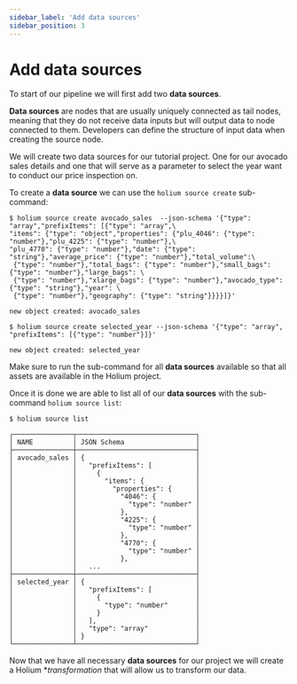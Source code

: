 ```yaml
---
sidebar_label: 'Add data sources'
sidebar_position: 3
---
```


# Add data sources

To start of our pipeline we will first add two **data sources**.

**Data sources** are nodes that are usually uniquely connected as tail nodes, meaning that they do
not receive data inputs but will output data to node connected to them. Developers can define the structure
of input data when creating the source node.

We will create two data sources for our tutorial project. One for our avocado sales details and one that
will serve as a parameter to select the year want to conduct our price inspection on. 

To create a **data source** we can use the `holium source create` sub-command:

```shell
$ holium source create avocado_sales  --json-schema '{"type": "array","prefixItems": [{"type": "array",\
"items": {"type": "object","properties": {"plu_4046": {"type": "number"},"plu_4225": {"type": "number"},\
"plu_4770": {"type": "number"},"date": {"type": "string"},"average_price": {"type": "number"},"total_volume":\
 {"type": "number"},"total_bags": {"type": "number"},"small_bags": {"type": "number"},"large_bags": \
 {"type": "number"},"xlarge_bags": {"type": "number"},"avocado_type": {"type": "string"},"year": \
 {"type": "number"},"geography": {"type": "string"}}}}]}'
 
new object created: avocado_sales

$ holium source create selected_year --json-schema '{"type": "array", "prefixItems": [{"type": "number"}]}'

new object created: selected_year
```


Make sure to run the sub-command for all **data sources** available so that all assets are available in the
Holium project.

Once it is done we are able to list all of our **data sources** with the sub-command `holium source list`:

```shell
$ holium source list

┌───────────────┬──────────────────────────────┐
│ NAME          │ JSON Schema                  │
├───────────────┼──────────────────────────────┤
│ avocado_sales │ {                            │
│               │   "prefixItems": [           │
│               │     {                        │
│               │       "items": {             │
│               │         "properties": {      │
│               │           "4046": {          │
│               │             "type": "number" │
│               │           },                 │
│               │           "4225": {          │
│               │             "type": "number" │
│               │           },                 │
│               │           "4770": {          │
│               │             "type": "number" │
│               │           },                 │
│               │   ...                        │
├───────────────┼──────────────────────────────┤
│ selected_year │ {                            │
│               │   "prefixItems": [           │
│               │     {                        │
│               │       "type": "number"       │
│               │     }                        │
│               │   ],                         │
│               │   "type": "array"            │
│               │ }                            │
└───────────────┴──────────────────────────────┘
```

Now that we have all necessary **data sources** for our project we will create a Holium **transformation*
that will allow us to transform our data.
